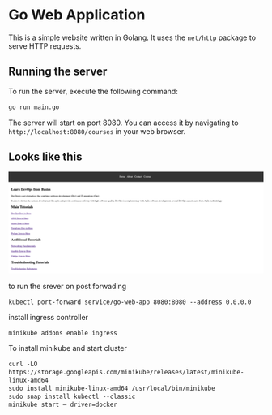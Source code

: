 # Go Web Application

This is a simple website written in Golang. It uses the `net/http` package to serve HTTP requests.

## Running the server

To run the server, execute the following command:

```bash
go run main.go
```

The server will start on port 8080. You can access it by navigating to `http://localhost:8080/courses` in your web browser.

## Looks like this

![Website](static/images/golang-website.png)

to run the srever on post forwading

    kubectl port-forward service/go-web-app 8080:8080 --address 0.0.0.0


 
 install ingress controller
 
    minikube addons enable ingress

 To install minikube and start cluster
    
    curl -LO https://storage.googleapis.com/minikube/releases/latest/minikube-linux-amd64
    sudo install minikube-linux-amd64 /usr/local/bin/minikube
    sudo snap install kubectl --classic
    minikube start — driver=docker
    
